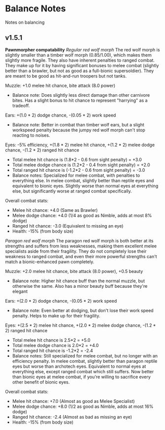 # Balance Notes
Notes on balancing

## v1.5.1
**Pawnmorpher compatability**
_Regular red wolf morph_
The red wolf morph is slightly smaller than a timber wolf morph (0.85/1.00), which makes them slightly more fragile. They also have inherent penalties to ranged combat. They make up for it by having significant bonuses to melee combat (slightly better than a brawler, but not as good as a full-bionic supersoldier).  They are meant to be good as hit-and-run troopers but not tanks.

Muzzle: +1.0 melee hit chance, bite attack (8.0 power)
 - Balance note:  Does slightly less direct damage than other carnivore bites.  Has a slight bonus to hit chance to represent "harrying" as a tradeoff.
 
Ears: +(1.0 * 2) dodge chance, -(0.05 * 2) work speed
 - Balance note:  Better in combat than timber wolf ears, but a slight workspeed penalty because the jumpy red wolf morph can't stop reacting to noises.

Eyes: -5% efficiency, +(1.8 * 2) melee hit chance, +(1.2 * 2) melee dodge chance, -(1.2 * 2) ranged hit chance
 - Total melee hit chance is (1.8*2 - 0.6 from sight penalty) = +3.0
 - Total melee dodge chance is (1.2*2 - 0.4 from sight penalty) = +2.0
 - Total ranged hit chance is (-1.2*2 - 0.6 from sight penalty) = -3.0
 - Balance notes:  Specialized for melee combat, with penalties to everything else.  In melee combat, slightly better than reptile eyes and equivalent to bionic eyes.  Slightly worse than normal eyes at everything else, but significantly worse at ranged combat specifically.
 
Overall combat stats:
- Melee hit chance: +4.0 (Same as Brawler)
- Melee dodge chance: +4.0 (1/4 as good as Nimble, adds at most 8% dodge)
- Ranged hit chance: -3.0 (Equivalent to missing an eye)
- Health: -15% (from body size)
   

_Paragon red wolf morph_
The paragon red wolf morph is both better at its strengths and suffers from less weaknesses, making them excellent melee specialists aside from their fragility. They do not completely lose their weakness to ranged combat, and even their more powerful strengths can't match a bionic-enhanced pawn completely.

Muzzle: +2.0 melee hit chance, bite attack (8.0 power), +0.5 beauty
 - Balance note:  Higher hit chance buff than the normal muzzle, but otherwise the same.  Also has a minor beauty buff because they're elegant
 
Ears: +(2.0 * 2) dodge chance, -(0.05 * 2) work speed
 - Balance note:  Even better at dodging, but don't lose their work speed penalty.  Helps to make up for their fragility.

Eyes: +(2.5 * 2) melee hit chance, +(2.0 * 2) melee dodge chance, -(1.2 * 2) ranged hit chance
 - Total melee hit chance is 2.5*2 = +5.0
 - Total melee dodge chance is 2.0*2 = +4.0
 - Total ranged hit chance is -1.2*2 = -2.4
 - Balance notes:  Still specialized for melee combat, but no longer with an efficiency penalty.  In melee combat, slightly better than paragon reptile eyes but worse than archotech eyes.  Equivalent to normal eyes at everything else, except ranged combat which still suffers.  Now better than bionic eyes at melee combat, if you're willing to sacrifice every other benefit of bionic eyes.
 
Overall combat stats:
- Melee hit chance: +7.0 (Almost as good as Melee Specialist)
- Melee dodge chance: +8.0 (1/2 as good as Nimble, adds at most 16% dodge)
- Ranged hit chance: -2.4 (Almost as bad as missing an eye)
- Health: -15% (from body size)
